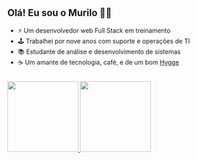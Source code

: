 ## Olá! Eu sou o Murilo 👋🤓

- ⚡ Um desenvolvedor web Full Stack em treinamento
- 🕹️ Trabalhei por nove anos com suporte e operações de TI
- 📚 Estudante de análise e desenvolvimento de sistemas
- ☕ Um amante de tecnologia, café, e de um bom <a href="https://www.bbc.com/portuguese/noticias/2015/10/151004_hygge_dinamarca_feliz_lab">Hygge</a>

##
<div align="left">  
  <a href="https://github.com/mpinheiro-it">      
  <img height="160em" src="https://github-readme-stats.vercel.app/api?username=mpinheiro-it&show_icons=true&theme=gotham&include_all_commits=true&count_private=true"/>
  <img height="160em" src="https://github-readme-stats.vercel.app/api/top-langs/?username=mpinheiro-it&layout=compact&langs_count=7&theme=gotham"/>
 
  <a>
</div>
    
    

   
<!--  
<div align="center">
  
</div>  
    


   <img src="https://media.giphy.com/media/Qz5jpVnWEe2Ke09pn7/giphy-downsized-large.gif" width="130px" height="130px">





  








-  Atualmente me aprofundando em Javascript
- ☕ Viciado em café 
- 📫 How to reach me: ...
- 😄 Pronouns: ...
- ⚡ Fun fact: ...
-->
